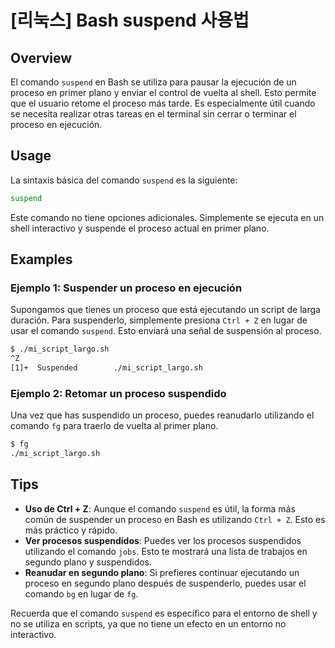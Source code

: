# [리눅스] Bash suspend 사용법

## Overview
El comando `suspend` en Bash se utiliza para pausar la ejecución de un proceso en primer plano y enviar el control de vuelta al shell. Esto permite que el usuario retome el proceso más tarde. Es especialmente útil cuando se necesita realizar otras tareas en el terminal sin cerrar o terminar el proceso en ejecución.

## Usage
La sintaxis básica del comando `suspend` es la siguiente:

```bash
suspend
```

Este comando no tiene opciones adicionales. Simplemente se ejecuta en un shell interactivo y suspende el proceso actual en primer plano.

## Examples
### Ejemplo 1: Suspender un proceso en ejecución
Supongamos que tienes un proceso que está ejecutando un script de larga duración. Para suspenderlo, simplemente presiona `Ctrl + Z` en lugar de usar el comando `suspend`. Esto enviará una señal de suspensión al proceso.

```bash
$ ./mi_script_largo.sh
^Z
[1]+  Suspended        ./mi_script_largo.sh
```

### Ejemplo 2: Retomar un proceso suspendido
Una vez que has suspendido un proceso, puedes reanudarlo utilizando el comando `fg` para traerlo de vuelta al primer plano.

```bash
$ fg
./mi_script_largo.sh
```

## Tips
- **Uso de Ctrl + Z**: Aunque el comando `suspend` es útil, la forma más común de suspender un proceso en Bash es utilizando `Ctrl + Z`. Esto es más práctico y rápido.
- **Ver procesos suspendidos**: Puedes ver los procesos suspendidos utilizando el comando `jobs`. Esto te mostrará una lista de trabajos en segundo plano y suspendidos.
- **Reanudar en segundo plano**: Si prefieres continuar ejecutando un proceso en segundo plano después de suspenderlo, puedes usar el comando `bg` en lugar de `fg`.

Recuerda que el comando `suspend` es específico para el entorno de shell y no se utiliza en scripts, ya que no tiene un efecto en un entorno no interactivo.